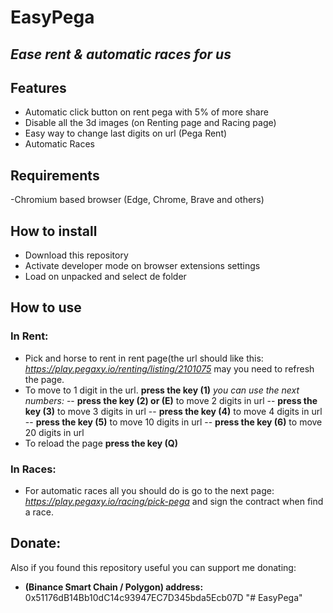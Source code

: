 # EasyPega

## _Ease rent & automatic races for us_

## Features

- Automatic click button on rent pega with 5% of more share
- Disable all the 3d images (on Renting page and Racing page)
- Easy way to change last digits on url (Pega Rent)
- Automatic Races

## Requirements

-Chromium based browser (Edge, Chrome, Brave and others)

## How to install

- Download this repository
- Activate developer mode on browser extensions settings
- Load on unpacked and select de folder

## How to use

### In Rent:

- Pick and horse to rent in rent page(the url should like this: _https://play.pegaxy.io/renting/listing/2101075_ may you need to refresh the page.
- To move to 1 digit in the url. **press the key (1)** _you can use the next numbers:_
  -- **press the key (2) or (E)** to move 2 digits in url
  -- **press the key (3)** to move 3 digits in url
  -- **press the key (4)** to move 4 digits in url
  -- **press the key (5)** to move 10 digits in url
  -- **press the key (6)** to move 20 digits in url
- To reload the page **press the key (Q)**

### In Races:

- For automatic races all you should do is go to the next page:
  _https://play.pegaxy.io/racing/pick-pega_ and sign the contract when find a race.

## Donate:

Also if you found this repository useful you can support me donating:

- **(Binance Smart Chain / Polygon) address:** 0x51176dB14Bb10dC14c93947EC7D345bda5Ecb07D
  "# EasyPega"
